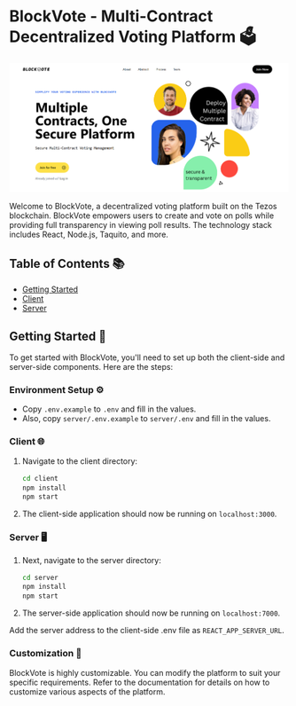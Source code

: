 # BlockVote - Multi-Contract Decentralized Voting Platform 🗳️

![BlockVote](/site.png)

Welcome to BlockVote, a decentralized voting platform built on the Tezos blockchain. BlockVote empowers users to create and vote on polls while providing full transparency in viewing poll results. The technology stack includes React, Node.js, Taquito, and more.

## Table of Contents 📚

- [Getting Started](#getting-started-)
- [Client](#client-)
- [Server](#server-)

## Getting Started 🚀

To get started with BlockVote, you'll need to set up both the client-side and server-side components. Here are the steps:

### Environment Setup ⚙️

- Copy `.env.example` to `.env` and fill in the values.
- Also, copy `server/.env.example` to `server/.env` and fill in the values.

### Client 🌐

1. Navigate to the client directory:
   ```bash
   cd client
   npm install
   npm start
   ```
2. The client-side application should now be running on `localhost:3000`.

### Server 🖥️

1. Next, navigate to the server directory:
   ```bash
   cd server
   npm install
   npm start
   ```
2. The server-side application should now be running on `localhost:7000`.

Add the server address to the client-side .env file as `REACT_APP_SERVER_URL`.

### Customization 🎨

BlockVote is highly customizable. You can modify the platform to suit your specific requirements. Refer to the documentation for details on how to customize various aspects of the platform.
